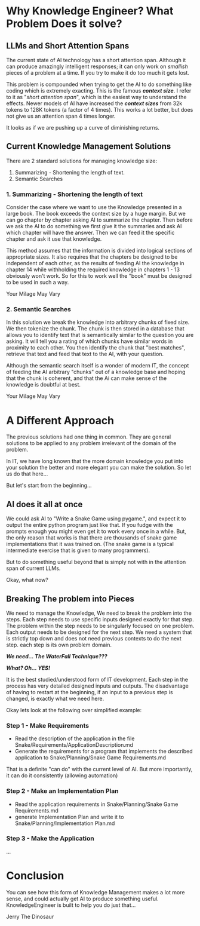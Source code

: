 # Why Knowledge Engineer?  What Problem Does it solve?


## LLMs and Short Attention Spans

The current state of AI technology has a short attention span.  Although it can produce amazingly intelligent responses; it can only work on *smallish* pieces of a problem at a time. If you try to make it do too much it gets lost.

This problem is compounded when trying to get the AI to do something like coding which is extremely exacting. This is the famous ***context size***.  I refer to it as "*short attention span*", which is the easiest way to understand the effects.  Newer models of AI have increased the ***context sizes*** from 32k tokens to 128K tokens (a factor of 4 times).  This works a lot better, but does not give us an attention span 4 times longer.  

It looks as if we are pushing up a curve of diminishing returns.

## Current Knowledge Management Solutions

There are 2 standard solutions for managing knowledge size:
1. Summarizing - Shortening the length of text. 
2. Semantic Searches 

### 1. Summarizing - Shortening the length of text
Consider the case where we want to use the Knowledge presented in a large book.  The book exceeds the context size by a huge margin.  But we can go chapter by chapter asking AI to summarize the chapter.  Then before we ask the AI to do something we first give it the summaries and ask AI which chapter will have the answer.  Then we can feed it the specific chapter and ask it use that knowledge.

This method assumes that the information is divided into logical sections of appropriate sizes.  It also requires that the chapters be designed to be independent of each other, as the results of feeding AI the knowledge in chapter 14 while withholding the required knowledge in chapters 1 - 13 obviously won't work.  So for this to work well the "book" must be designed to be used in such a way. 

Your Milage May Vary

### 2. Semantic Searches 
In this solution we break the knowledge into arbitrary chunks of fixed size.  We then tokenize the chunk.  The chunk is then stored in a database that allows you to identify text that is semantically similar to the question you are asking.  It will tell you a rating of which chunks have similar words in proximity to each other. You then identify the chunk that "best matches", retrieve that text and feed that text to the AI, with your question.

Although the semantic search itself is a wonder of modern IT, the concept of feeding the AI arbitrary "chunks" out of a knowledge base and hoping that the chunk is coherent, and that the Ai can make sense of the knowledge is doubtful at best.

Your Milage May Vary

# A Different Approach
The previous solutions had one thing in common.  They are general solutions to be applied to any problem irrelevant of the domain of the problem.

In IT, we have long known that the more domain knowledge you put into your solution the better and more elegant you can make the solution.  So let us do that here...

But let's start from the beginning...

## AI does it all at once

We could ask AI to "Write a Snake Game using pygame.", and expect it to output the entire python program just like that.  If you fudge with the prompts enough you might even get it to work every once in a while.  But, the only reason that works is that there are thousands of snake game implementations that it was trained on. (The snake game is a typical intermediate exercise that is given to many programmers).

But to do something useful beyond that is simply not with in the attention span of current LLMs.

Okay, what now?

## Breaking The problem into Pieces

We need to manage the Knowledge, We need to break the problem into the steps.  Each step needs to use specific inputs designed exactly for that step.  The problem within the step needs to be singularly focused on one problem.  Each output needs to be designed for the next step. We need a system that is strictly top down and does not need previous contexts to do the next step.  each step is its own problem domain.  

***We need... The WaterFall Technique???*** 

***What?   Oh... YES!*** 

It is the best studied/understood form of IT development.  Each step in the process has very detailed designed inputs and outputs. The disadvantage of having to restart at the beginning, if an input to a previous step is changed, is exactly what we need here.  

Okay lets look at the following over simplified example:  

### Step 1 - Make Requirements
- Read the description of the application in the file Snake/Requirements/ApplicationDescription.md 
- Generate the requirements for a program that implements the described application to Snake/Planning/Snake Game Requirements.md

That is a definite "can do" with the current level of AI.  But more importantly, it can do it consistently (allowing automation)


### Step 2 - Make an Implementation Plan
- Read the application requirements in Snake/Planning/Snake Game Requirements.md
- generate Implementation Plan and write it to Snake/Planning/Implementation Plan.md

### Step 3 - Make the Application 
...


# Conclusion 
You can see how this form of Knowledge Management makes a lot more sense, and could actually get AI to produce something useful.  KnowledgeEngineer is built to help you do just that...

Jerry The Dinosaur


